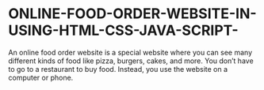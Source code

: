 # ONLINE-FOOD-ORDER-WEBSITE-IN-USING-HTML-CSS-JAVA-SCRIPT-
An online food order website is a special website where you can see many different kinds of food like pizza, burgers, cakes, and more. You don’t have to go to a restaurant to buy food. Instead, you use the website on a computer or phone.
